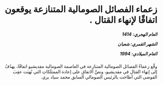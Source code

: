 <h1 dir="rtl">زعماء الفصائل الصومالية المتنازعة يوقعون اتفاقًا لإنهاء القتال .</h1>

<h5 dir="rtl">العام الهجري:  1414

الشهر القمري: شعبان

العام الميلادي: 1994</h5>

<p dir="rtl">وقَّع زعماءُ الفصائل الصومالية المتنازِعة في العاصمة الصومالية مقديشيو اتفاقًا، يهدُفُ إلى إنهاء القتال في مقديشيو، ونصَّ الاتفاق على إعادة الممتلَكاتِ التي نُهبَت عقِبَ الفوضى التي أطاحت بالرئيس الصومالي السابق محمد سياد بري.</p></br>
